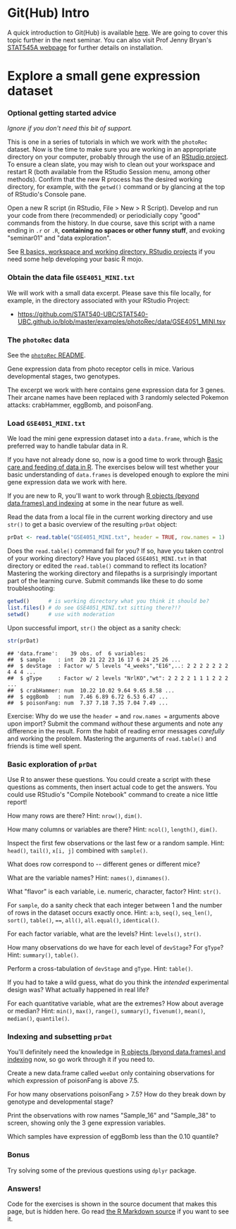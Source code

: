 Git(Hub) Intro
========================================================
A quick introduction to Git(Hub) is available [here](githubPres.pdf). We are going to cover this topic further in the next seminar. You can also visit Prof Jenny Bryan's [STAT545A webpage](https://stat545-ubc.github.io/git01_git-install.html) for further details on installation. 

Explore a small gene expression dataset
========================================================



### Optional getting started advice

*Ignore if you don't need this bit of support.*

This is one in a series of tutorials in which we work with the `photoRec` dataset. Now is the time to make sure you are working in an appropriate directory on your computer, probably through the use of an [RStudio project](https://stat545-ubc.github.io/block002_hello-r-workspace-wd-project.html). To ensure a clean slate, you may wish to clean out your workspace and restart R (both available from the RStudio Session menu, among other methods). Confirm that the new R process has the desired working directory, for example, with the `getwd()` command or by glancing at the top of RStudio's Console pane.

Open a new R script (in RStudio, File > New > R Script). Develop and run your code from there (recommended) or periodicially copy "good" commands from the history. In due course, save this script with a name ending in `.r` or `.R`, __containing no spaces or other funny stuff__, and evoking "seminar01" and "data exploration".

See [R basics, workspace and working directory, RStudio projects](https://stat545-ubc.github.io/block002_hello-r-workspace-wd-project.html) if you need some help developing your basic R mojo.

### Obtain the data file `GSE4051_MINI.txt`

We will work with a small data excerpt. Please save this file locally, for example, in the directory associated with your RStudio Project:

  * <https://github.com/STAT540-UBC/STAT540-UBC.github.io/blob/master/examples/photoRec/data/GSE4051_MINI.tsv>
  
### The `photoRec` data

See the [`photoRec` README](https://github.com/STAT540-UBC/STAT540-UBC.github.io/tree/master/examples/photoRec).

Gene expression data from photo receptor cells in mice. Various developmental stages, two genotypes.

The excerpt we work with here contains gene expression data for 3 genes. Their arcane names have been replaced with 3 randomly selected Pokemon attacks: crabHammer, eggBomb, and poisonFang.

### Load `GSE4051_MINI.txt`



We load the mini gene expression dataset into a `data.frame`, which is the preferred way to handle tabular data in R.

If you have not already done so, now is a good time to work through [Basic care and feeding of data in R](https://stat545-ubc.github.io/block006_care-feeding-data.html). The exercises below will test whether your basic understanding of `data.frames` is developed enough to explore the mini gene expression data we work with here.

If you are new to R, you'll want to work through [R objects (beyond data.frames) and indexing](https://stat545-ubc.github.io/block004_basic-r-objects.html) at some in the near future as well.

Read the data from a local file in the current working directory and use `str()` to get a basic overview of the resulting `prDat` object:


```r
prDat <- read.table("GSE4051_MINI.txt", header = TRUE, row.names = 1)
```

Does the `read.table()` command fail for you? If so, have you taken control of your working directory? Have you placed `GSE4051_MINI.txt` in that directory or edited the `read.table()` command to reflect its location? Mastering the working directory and filepaths is a surprisingly important part of the learning curve. Submit commands like these to do some troubleshooting:


```r
getwd()      # is working directory what you think it should be?
list.files() # do see GSE4051_MINI.txt sitting there?!?
setwd()      # use with moderation
```

Upon successful import, `str()` the object as a sanity check:

```r
str(prDat)
```

```
## 'data.frame':	39 obs. of  6 variables:
##  $ sample    : int  20 21 22 23 16 17 6 24 25 26 ...
##  $ devStage  : Factor w/ 5 levels "4_weeks","E16",..: 2 2 2 2 2 2 2 4 4 4 ...
##  $ gType     : Factor w/ 2 levels "NrlKO","wt": 2 2 2 2 1 1 1 2 2 2 ...
##  $ crabHammer: num  10.22 10.02 9.64 9.65 8.58 ...
##  $ eggBomb   : num  7.46 6.89 6.72 6.53 6.47 ...
##  $ poisonFang: num  7.37 7.18 7.35 7.04 7.49 ...
```

Exercise: Why do we use the `header =` and `row.names =` arguments above upon import? Submit the command *without* these arguments and note any difference in the result. Form the habit of reading error messages *carefully* and working the problem. Mastering the arguments of `read.table()` and friends is time well spent.




### Basic exploration of `prDat`

Use R to answer these questions. You could create a script with these questions as comments, then insert actual code to get the answers. You could use RStudio's "Compile Notebook" command to create a nice little report!

How many rows are there? Hint: `nrow()`, `dim()`.

How many columns or variables are there? Hint: `ncol()`, `length()`, `dim()`.

Inspect the first few observations or the last few or a random sample. Hint: `head()`, `tail()`, `x[i, j]` combined with `sample()`.

What does row correspond to -- different genes or different mice?

What are the variable names? Hint: `names()`, `dimnames()`.

What "flavor" is each variable, i.e. numeric, character, factor? Hint: `str()`.

For `sample`, do a sanity check that each integer between 1 and the number of rows in the dataset occurs exactly once. Hint: `a:b`,  `seq()`, `seq_len()`, `sort()`, `table()`, `==`, `all()`, `all.equal()`, `identical()`.

For each factor variable, what are the levels? Hint: `levels()`, `str()`.

How many observations do we have for each level of `devStage`? For `gType`? Hint: `summary()`, `table()`.

Perform a cross-tabulation of `devStage` and `gType`. Hint: `table()`.

If you had to take a wild guess, what do you think the *intended* experimental design was? What actually happened in real life?

For each quantitative variable, what are the extremes? How about average or median? Hint: `min()`, `max()`, `range()`, `summary()`, `fivenum()`, `mean()`, `median()`, `quantile()`.



### Indexing and subsetting `prDat`

You'll definitely need the knowledge in [R objects (beyond data.frames) and indexing](https://stat545-ubc.github.io/block004_basic-r-objects.html) now, so go work through it if you need to.

Create a new data.frame called `weeDat` only containing observations for which expression of poisonFang is above 7.5.

For how many observations poisonFang > 7.5? How do they break down by genotype and developmental stage? 



Print the observations with row names "Sample_16" and "Sample_38" to screen, showing only the 3 gene expression variables.

Which samples have expression of eggBomb less than the 0.10 quantile?



### Bonus

Try solving some of the previous questions using `dplyr` package. 

### Answers!

Code for the exercises is shown in the source document that makes this page, but is hidden here. Go read [the R Markdown source](https://github.com/STAT540-UBC/STAT540-UBC.github.io/blob/master/seminars/seminar01_basic-data-exploration.rmd) if you want to see it.
